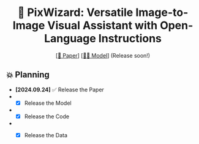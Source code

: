 <div align="center">

# 🧙 PixWizard: Versatile Image-to-Image Visual Assistant with Open-Language Instructions

</div>

<div align="center">

<!-- [[🌐 Project Page](https://draw-and-understand.github.io/)]  -->
[[📖 Paper]()] 
[[🤗🤖️ Model]()] (Release soon!)
<!-- [[🎮 Demo]()] -->

</div>


## 💥 Planning

- **[2024.09.24]** ✅ Release the Paper
- - [x] Release the Model
- - [x] Release the Code
- - [x] Release the Data
   